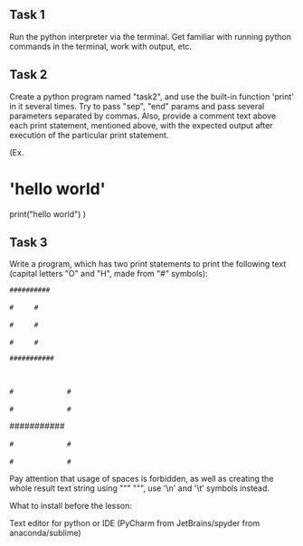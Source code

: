 ## Task 1

Run the python interpreter via the terminal.
Get familiar with running python commands in the terminal, work with output, etc.

## Task 2

Create a python program named "task2", and use the built-in function 'print' in it several times.
Try to pass "sep", "end" params and pass several parameters separated by commas.
Also, provide a comment text above each print statement, mentioned above,
with the expected output after execution of the particular print statement.

(Ex.
# 'hello world'
print("hello world")
)

## Task 3

Write a program, which has two print statements to print the following text
(capital letters "O" and "H", made from "#" symbols):


`##########`

`#`   `    ` `#`

`#`   `    `  `#`

`#`   `    `  `#`

`###########`


` `

`#`   `    ` `      ` ` `       `#`

`#`   `    ` `      ` ` `       `#`

###########

`#`   `    ` `      ` ` `       `#`

`#`   `    ` `      ` ` `       `#`


Pay attention that usage of spaces is forbidden, as well as creating the whole result
text string using """ """, use '\n' and '\t' symbols instead.

What to install before the lesson:

Text editor for python or IDE (PyCharm from JetBrains/spyder from anaconda/sublime)
